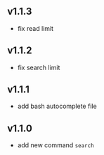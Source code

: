 ## v1.1.3
* fix read limit
## v1.1.2
* fix search limit
## v1.1.1
* add bash autocomplete file
## v1.1.0
* add new command `search`
